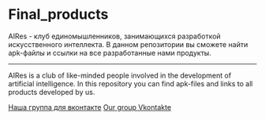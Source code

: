 # Final_products
AIRes - клуб единомышленников, занимающихся разработкой искусственного интеллекта.
В данном репозитории вы сможете найти apk-файлы и ссылки на все разработанные нами продукты.
***
AIRes is a club of like-minded people involved in the development of artificial intelligence.
In this repository you can find apk-files and links to all products developed by us.

[Наша группа для вконтакте](https://vk.com/airesclub)
[Our group Vkontakte](https://vk.com/airesclub)
